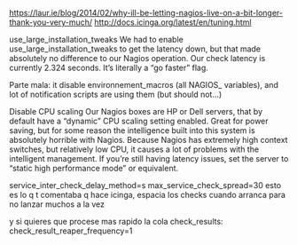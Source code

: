 https://laur.ie/blog/2014/02/why-ill-be-letting-nagios-live-on-a-bit-longer-thank-you-very-much/
http://docs.icinga.org/latest/en/tuning.html

use_large_installation_tweaks
We had to enable use_large_installation_tweaks  to get the latency down, but that made absolutely no difference to our Nagios operation. Our check latency is currently 2.324 seconds.
It’s literally a “go faster” flag.

Parte mala: it disable environnement_macros (all NAGIOS_ variables), and lot of notification scripts are using them (but should not…)


Disable CPU scaling
Our Nagios boxes are HP or Dell servers, that by default have a “dynamic” CPU scaling setting enabled. Great for power saving, but for some reason the intelligence built into this system is absolutely horrible with Nagios. Because Nagios has extremely high context switches, but relatively low CPU, it causes a lot of problems with the intelligent management. If you’re still having latency issues, set the server to “static high performance mode” or equivalent.


service_inter_check_delay_method=s
max_service_check_spread=30
esto es lo q t comentaba q hace icinga, espacia los checks cuando arranca para no lanzar muchos a la vez

y si quieres que procese mas rapido la cola check_results:
 check_result_reaper_frequency=1
